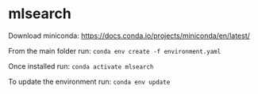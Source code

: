 # mlsearch

Download miniconda:
https://docs.conda.io/projects/miniconda/en/latest/

From the main folder run:
```conda env create -f environment.yaml```

Once installed run:
```conda activate mlsearch```

To update the environment run:
```conda env update```
